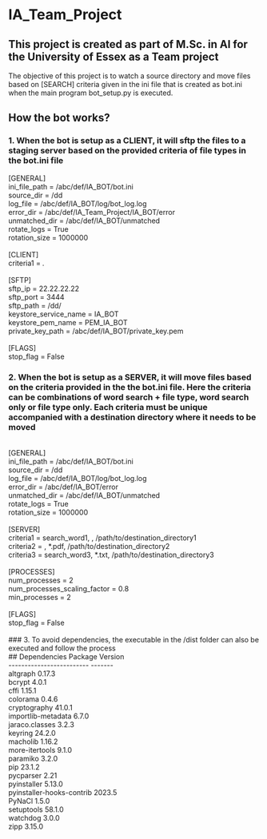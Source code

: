 # IA_Team_Project

## This project is created as part of M.Sc. in AI for the University of Essex as a Team project

The objective of this project is to watch a source directory and move files based on [SEARCH] criteria given in the ini file that is created as bot.ini when the main program bot_setup.py is executed.

## How the bot works?

### 1. When the bot is setup as a CLIENT, it will sftp the files to a staging server based on the provided criteria of file types in the bot.ini file

[GENERAL]<br/>
ini_file_path = /abc/def/IA_BOT/bot.ini<br/>
source_dir = /dd<br/>
log_file = /abc/def/IA_BOT/log/bot_log.log<br/>
error_dir = /abc/def/IA_Team_Project/IA_BOT/error<br/>
unmatched_dir = /abc/def/IA_BOT/unmatched<br/>
rotate_logs = True<br/>
rotation_size = 1000000<br/>
<br/>
[CLIENT]<br/>
criteria1 = *.*<br/>
<br/>
[SFTP]<br/>
sftp_ip = 22.22.22.22<br/>
sftp_port = 3444<br/>
sftp_path = /dd/<br/>
keystore_service_name = IA_BOT<br/>
keystore_pem_name = PEM_IA_BOT<br/>
private_key_path = /abc/def/IA_BOT/private_key.pem<br/>
<br/>
[FLAGS]<br/>
stop_flag = False<br/>

### 2. When the bot is setup as a SERVER, it will move files based on the criteria provided in the the bot.ini file. Here the criteria can be combinations of word search + file type, word search only or file type only. Each criteria must be unique accompanied with a destination directory where it needs to be moved
<br/>
[GENERAL]<br/>
ini_file_path = /abc/def/IA_BOT/bot.ini<br/>
source_dir = /dd<br/>
log_file = /abc/def/IA_BOT/log/bot_log.log<br/>
error_dir = /abc/def/IA_BOT/error<br/>
unmatched_dir = /abc/def/IA_BOT/unmatched<br/>
rotate_logs = True<br/>
rotation_size = 1000000<br/>
<br/>
[SERVER]<br/>
criteria1 = search_word1, , /path/to/destination_directory1<br/>
criteria2 = , *.pdf, /path/to/destination_directory2<br/>
criteria3 = search_word3, *.txt, /path/to/destination_directory3<br/>
<br/>
[PROCESSES]<br/>
num_processes = 2<br/>
num_processes_scaling_factor = 0.8<br/>
min_processes = 2<br/>
<br/>
[FLAGS]<br/>
stop_flag = False<br/>
<br/>
### 3. To avoid dependencies, the executable in the /dist folder can also be executed and follow the process
<br/>
## Dependencies
Package                   Version<br/>
------------------------- -------<br/>
altgraph                  0.17.3<br/>
bcrypt                    4.0.1<br/>
cffi                      1.15.1<br/>
colorama                  0.4.6<br/>
cryptography              41.0.1<br/>
importlib-metadata        6.7.0<br/>
jaraco.classes            3.2.3<br/>
keyring                   24.2.0<br/>
macholib                  1.16.2<br/>
more-itertools            9.1.0<br/>
paramiko                  3.2.0<br/>
pip                       23.1.2<br/>
pycparser                 2.21<br/>
pyinstaller               5.13.0<br/>
pyinstaller-hooks-contrib 2023.5<br/>
PyNaCl                    1.5.0<br/>
setuptools                58.1.0<br/>
watchdog                  3.0.0<br/>
zipp                      3.15.0<br/>
<br/>
